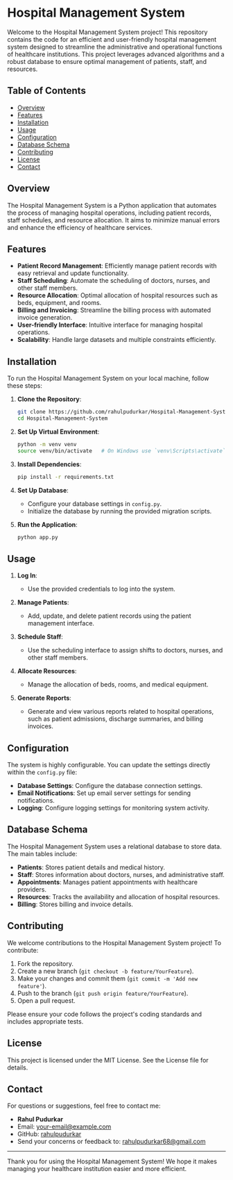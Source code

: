 # Hospital Management System

Welcome to the Hospital Management System project! This repository contains the code for an efficient and user-friendly hospital management system designed to streamline the administrative and operational functions of healthcare institutions. This project leverages advanced algorithms and a robust database to ensure optimal management of patients, staff, and resources.

## Table of Contents
- [Overview](#overview)
- [Features](#features)
- [Installation](#installation)
- [Usage](#usage)
- [Configuration](#configuration)
- [Database Schema](#database-schema)
- [Contributing](#contributing)
- [License](#license)
- [Contact](#contact)

## Overview

The Hospital Management System is a Python application that automates the process of managing hospital operations, including patient records, staff schedules, and resource allocation. It aims to minimize manual errors and enhance the efficiency of healthcare services.

## Features

- **Patient Record Management**: Efficiently manage patient records with easy retrieval and update functionality.
- **Staff Scheduling**: Automate the scheduling of doctors, nurses, and other staff members.
- **Resource Allocation**: Optimal allocation of hospital resources such as beds, equipment, and rooms.
- **Billing and Invoicing**: Streamline the billing process with automated invoice generation.
- **User-friendly Interface**: Intuitive interface for managing hospital operations.
- **Scalability**: Handle large datasets and multiple constraints efficiently.

## Installation

To run the Hospital Management System on your local machine, follow these steps:

1. **Clone the Repository**:
   ```bash
   git clone https://github.com/rahulpudurkar/Hospital-Management-System.git
   cd Hospital-Management-System
   ```

2. **Set Up Virtual Environment**:
   ```bash
   python -m venv venv
   source venv/bin/activate   # On Windows use `venv\Scripts\activate`
   ```

3. **Install Dependencies**:
   ```bash
   pip install -r requirements.txt
   ```

4. **Set Up Database**:
   - Configure your database settings in `config.py`.
   - Initialize the database by running the provided migration scripts.

5. **Run the Application**:
   ```bash
   python app.py
   ```

## Usage

1. **Log In**:
   - Use the provided credentials to log into the system.

2. **Manage Patients**:
   - Add, update, and delete patient records using the patient management interface.

3. **Schedule Staff**:
   - Use the scheduling interface to assign shifts to doctors, nurses, and other staff members.

4. **Allocate Resources**:
   - Manage the allocation of beds, rooms, and medical equipment.

5. **Generate Reports**:
   - Generate and view various reports related to hospital operations, such as patient admissions, discharge summaries, and billing invoices.

## Configuration

The system is highly configurable. You can update the settings directly within the `config.py` file:

- **Database Settings**: Configure the database connection settings.
- **Email Notifications**: Set up email server settings for sending notifications.
- **Logging**: Configure logging settings for monitoring system activity.

## Database Schema

The Hospital Management System uses a relational database to store data. The main tables include:

- **Patients**: Stores patient details and medical history.
- **Staff**: Stores information about doctors, nurses, and administrative staff.
- **Appointments**: Manages patient appointments with healthcare providers.
- **Resources**: Tracks the availability and allocation of hospital resources.
- **Billing**: Stores billing and invoice details.

## Contributing

We welcome contributions to the Hospital Management System project! To contribute:

1. Fork the repository.
2. Create a new branch (`git checkout -b feature/YourFeature`).
3. Make your changes and commit them (`git commit -m 'Add new feature'`).
4. Push to the branch (`git push origin feature/YourFeature`).
5. Open a pull request.

Please ensure your code follows the project's coding standards and includes appropriate tests.

## License

This project is licensed under the MIT License. See the License file for details.

## Contact

For questions or suggestions, feel free to contact me:

- **Rahul Pudurkar**
- Email: [your-email@example.com](mailto:your-email@example.com)
- GitHub: [rahulpudurkar](https://github.com/rahulpudurkar)
- Send your concerns or feedback to: rahulpudurkar68@gmail.com

---

Thank you for using the Hospital Management System! We hope it makes managing your healthcare institution easier and more efficient.
